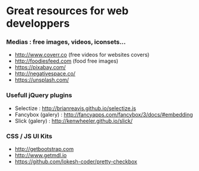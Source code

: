 # Great resources for web developpers


### Medias : free images, videos, iconsets...

- http://www.coverr.co (free videos for websites covers)
- http://foodiesfeed.com (food free images)
- https://pixabay.com/
- http://negativespace.co/
- https://unsplash.com/


### Usefull jQuery plugins

- Selectize : http://brianreavis.github.io/selectize.js
- Fancybox (galery) : http://fancyapps.com/fancybox/3/docs/#embedding
- Slick (galery) : http://kenwheeler.github.io/slick/

### CSS / JS UI Kits

- http://getbootstrap.com
- http://www.getmdl.io
- https://github.com/lokesh-coder/pretty-checkbox
